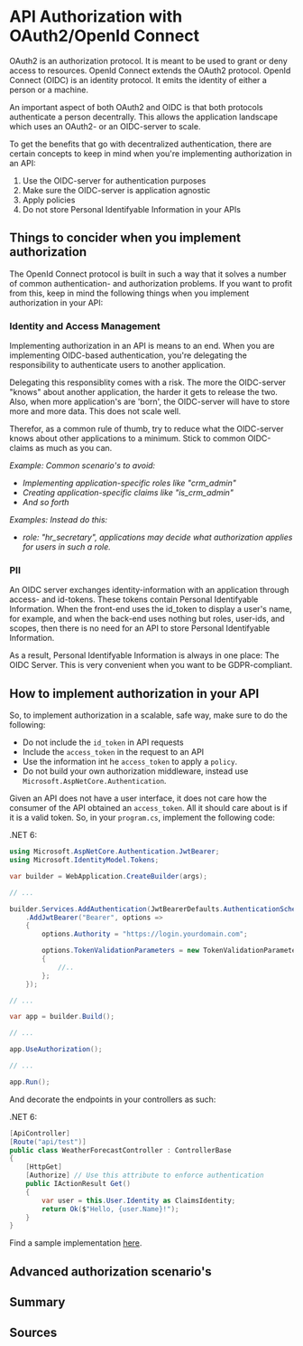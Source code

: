 # API Authorization with OAuth2/OpenId Connect

OAuth2 is an authorization protocol. It is meant to be used to grant or deny access to resources. OpenId Connect extends the OAuth2 protocol. OpenId Connect (OIDC) is an identity protocol. It emits the identity of either a person or a machine.

An important aspect of both OAuth2 and OIDC is that both protocols authenticate a person decentrally. This allows the application landscape which uses an OAuth2- or an OIDC-server to scale. 

To get the benefits that go with decentralized authentication, there are certain concepts to keep in mind when you're implementing authorization in an API:

1. Use the OIDC-server for authentication purposes
2. Make sure the OIDC-server is application agnostic
3. Apply policies
4. Do not store Personal Identifyable Information in your APIs

## Things to concider when you implement authorization

The OpenId Connect protocol is built in such a way that it solves a number of common authentication- and authorization problems. If you want to profit from this, keep in mind the following things when you implement authorization in your API:

### Identity and Access Management

Implementing authorization in an API is means to an end. When you are implementing OIDC-based authentication, you're delegating the responsibility to authenticate users to another application.

Delegating this responsiblity comes with a risk. The more the OIDC-server "knows" about another application, the harder it gets to release the two. Also, when more application's are 'born', the OIDC-server will have to store more and more data. This does not scale well. 

Therefor, as a common rule of thumb, try to reduce what the OIDC-server knows about other applications to a minimum. Stick to common OIDC-claims as much as you can.

_Example: Common scenario's to avoid:_

* _Implementing application-specific roles like "crm_admin"_
* _Creating application-specific claims like "is_crm_admin"_
* _And so forth_

_Examples: Instead do this:_
* _role: "hr_secretary", applications may decide what authorization applies for users in such a role._

### PII
An OIDC server exchanges identity-information with an application through access- and id-tokens. These tokens contain Personal Identifyable Information. When the front-end uses the id_token to display a user's name, for example, and when the back-end uses nothing but roles, user-ids, and scopes, then there is no need for an API to store Personal Identifyable Information. 

As a result, Personal Identifyable Information is always in one place: The OIDC Server. This is very convenient when you want to be GDPR-compliant.

## How to implement authorization in your API
So, to implement authorization in a scalable, safe way, make sure to do the following:

* Do not include the `id_token` in API requests
* Include the `access_token` in the request to an API
* Use the information int he `access_token` to apply a `policy`.
* Do not build your own authorization middleware, instead use `Microsoft.AspNetCore.Authentication`.

Given an API does not have a user interface, it does not care how the consumer of the API obtained an `access_token`. All it should care about is if it is a valid token. So, in your `program.cs`, implement the following code:

.NET 6:

```csharp
using Microsoft.AspNetCore.Authentication.JwtBearer;
using Microsoft.IdentityModel.Tokens;

var builder = WebApplication.CreateBuilder(args);

// ...

builder.Services.AddAuthentication(JwtBearerDefaults.AuthenticationScheme)
    .AddJwtBearer("Bearer", options =>
    {
        options.Authority = "https://login.yourdomain.com";

        options.TokenValidationParameters = new TokenValidationParameters
        {
            //..
        };
    });

// ...

var app = builder.Build();

// ...

app.UseAuthorization();

// ...

app.Run();
```

And decorate the endpoints in your controllers as such:

.NET 6:

```csharp
[ApiController]
[Route("api/test")]
public class WeatherForecastController : ControllerBase
{
    [HttpGet]
    [Authorize] // Use this attribute to enforce authentication
    public IActionResult Get()
    {
        var user = this.User.Identity as ClaimsIdentity;
        return Ok($"Hello, {user.Name}!");
    }
}
```

Find a sample implementation [here](https://github.com/thecloudnativewebapp/GoCloudNative.Bff/blob/main/docs/Integration-Manuals/Integrating-With-Identity-Providers/IdentityServer4/src/Api/Program.cs).

## Advanced authorization scenario's


## Summary

## Sources